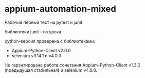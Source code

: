 # appium-automation-mixed
 
Рабочий первый тест на pytest и junit.

Библиотеки junit - из урока

python-версия проверена с библиотеками:
- Appium-Python-Client v2.0.0
- selenium v3.14.1 и v4.0.0

Не гарантирована работа сочетания Appium-Python-Client v1.3.0 (предыдущая стабильная)
и selenium v4.0.0.

